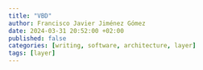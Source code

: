 ```yaml
---
title: "VBD"
author: Francisco Javier Jiménez Gómez
date: 2024-03-31 20:52:00 +02:00
published: false
categories: [writing, software, architecture, layer]
tags: [layer]
---
```



